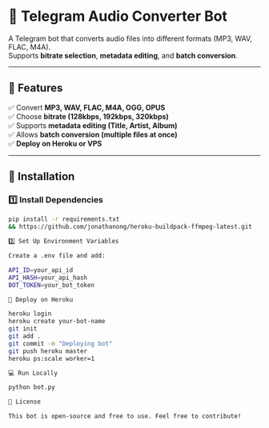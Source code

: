 # 🎵 Telegram Audio Converter Bot  

A Telegram bot that converts audio files into different formats (MP3, WAV, FLAC, M4A).  
Supports **bitrate selection**, **metadata editing**, and **batch conversion**.  

---

## 🚀 Features  
✅ Convert **MP3, WAV, FLAC, M4A, OGG, OPUS**  
✅ Choose **bitrate (128kbps, 192kbps, 320kbps)**  
✅ Supports **metadata editing (Title, Artist, Album)**  
✅ Allows **batch conversion (multiple files at once)**  
✅ **Deploy on Heroku or VPS**  

---

## 🔧 Installation  

### **1️⃣ Install Dependencies**  
```sh
pip install -r requirements.txt
&& https://github.com/jonathanong/heroku-buildpack-ffmpeg-latest.git

2️⃣ Set Up Environment Variables

Create a .env file and add:

API_ID=your_api_id
API_HASH=your_api_hash
BOT_TOKEN=your_bot_token

🎯 Deploy on Heroku

heroku login
heroku create your-bot-name
git init
git add .
git commit -m "Deploying bot"
git push heroku master
heroku ps:scale worker=1

💻 Run Locally

python bot.py

📜 License

This bot is open-source and free to use. Feel free to contribute!